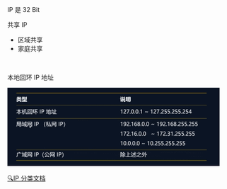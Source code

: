 IP 是 32 Bit

共享 IP

- 区域共享
- 家庭共享

<br>

本地回环 IP 地址

![Alt text](image.png)

[🔍IP 分类文档](https://zhuanlan.zhihu.com/p/193729352)
